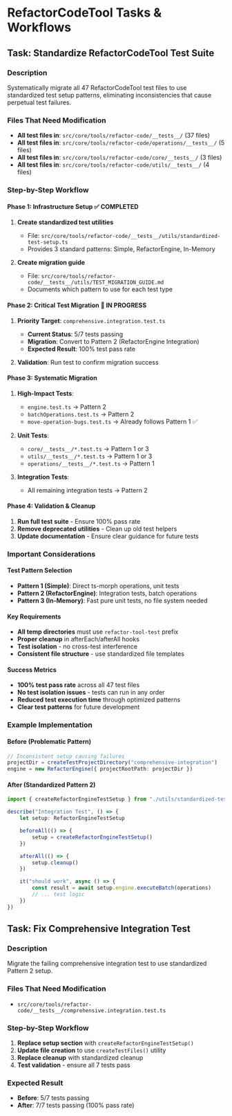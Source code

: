 # RefactorCodeTool Tasks & Workflows

## Task: Standardize RefactorCodeTool Test Suite

### Description

Systematically migrate all 47 RefactorCodeTool test files to use standardized test setup patterns, eliminating inconsistencies that cause perpetual test failures.

### Files That Need Modification

- **All test files in**: `src/core/tools/refactor-code/__tests__/` (37 files)
- **All test files in**: `src/core/tools/refactor-code/operations/__tests__/` (5 files)
- **All test files in**: `src/core/tools/refactor-code/core/__tests__/` (3 files)
- **All test files in**: `src/core/tools/refactor-code/utils/__tests__/` (4 files)

### Step-by-Step Workflow

#### Phase 1: Infrastructure Setup ✅ COMPLETED

1. **Create standardized test utilities**

    - File: `src/core/tools/refactor-code/__tests__/utils/standardized-test-setup.ts`
    - Provides 3 standard patterns: Simple, RefactorEngine, In-Memory

2. **Create migration guide**
    - File: `src/core/tools/refactor-code/__tests__/utils/TEST_MIGRATION_GUIDE.md`
    - Documents which pattern to use for each test type

#### Phase 2: Critical Test Migration 🔄 IN PROGRESS

1. **Priority Target**: `comprehensive.integration.test.ts`

    - **Current Status**: 5/7 tests passing
    - **Migration**: Convert to Pattern 2 (RefactorEngine Integration)
    - **Expected Result**: 100% test pass rate

2. **Validation**: Run test to confirm migration success

#### Phase 3: Systematic Migration

1. **High-Impact Tests**:

    - `engine.test.ts` → Pattern 2
    - `batchOperations.test.ts` → Pattern 2
    - `move-operation-bugs.test.ts` → Already follows Pattern 1 ✅

2. **Unit Tests**:

    - `core/__tests__/*.test.ts` → Pattern 1 or 3
    - `utils/__tests__/*.test.ts` → Pattern 1 or 3
    - `operations/__tests__/*.test.ts` → Pattern 1

3. **Integration Tests**:
    - All remaining integration tests → Pattern 2

#### Phase 4: Validation & Cleanup

1. **Run full test suite** - Ensure 100% pass rate
2. **Remove deprecated utilities** - Clean up old test helpers
3. **Update documentation** - Ensure clear guidance for future tests

### Important Considerations

#### Test Pattern Selection

- **Pattern 1 (Simple)**: Direct ts-morph operations, unit tests
- **Pattern 2 (RefactorEngine)**: Integration tests, batch operations
- **Pattern 3 (In-Memory)**: Fast pure unit tests, no file system needed

#### Key Requirements

- **All temp directories** must use `refactor-tool-test` prefix
- **Proper cleanup** in afterEach/afterAll hooks
- **Test isolation** - no cross-test interference
- **Consistent file structure** - use standardized file templates

#### Success Metrics

- **100% test pass rate** across all 47 test files
- **No test isolation issues** - tests can run in any order
- **Reduced test execution time** through optimized patterns
- **Clear test patterns** for future development

### Example Implementation

#### Before (Problematic Pattern)

```typescript
// Inconsistent setup causing failures
projectDir = createTestProjectDirectory("comprehensive-integration")
engine = new RefactorEngine({ projectRootPath: projectDir })
```

#### After (Standardized Pattern 2)

```typescript
import { createRefactorEngineTestSetup } from "./utils/standardized-test-setup"

describe("Integration Test", () => {
	let setup: RefactorEngineTestSetup

	beforeAll(() => {
		setup = createRefactorEngineTestSetup()
	})

	afterAll(() => {
		setup.cleanup()
	})

	it("should work", async () => {
		const result = await setup.engine.executeBatch(operations)
		// ... test logic
	})
})
```

## Task: Fix Comprehensive Integration Test

### Description

Migrate the failing comprehensive integration test to use standardized Pattern 2 setup.

### Files That Need Modification

- `src/core/tools/refactor-code/__tests__/comprehensive.integration.test.ts`

### Step-by-Step Workflow

1. **Replace setup section** with `createRefactorEngineTestSetup()`
2. **Update file creation** to use `createTestFiles()` utility
3. **Replace cleanup** with standardized cleanup
4. **Test validation** - ensure all 7 tests pass

### Expected Result

- **Before**: 5/7 tests passing
- **After**: 7/7 tests passing (100% pass rate)

